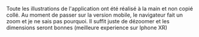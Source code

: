 Toute les illustrations de l'application ont été réalisé à la main et non copié collé.
Au moment de passer sur la version mobile, le navigateur fait un zoom et je ne sais pas pourquoi. Il suffit juste de dézoomer et les dimensions seront bonnes (meilleure experience sur Iphone XR)
